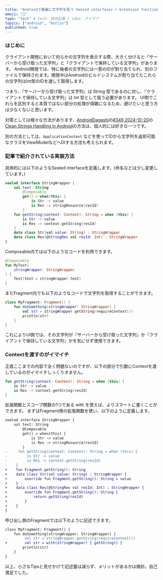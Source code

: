 ```yaml
---
title: "Androidで華麗に文字列を扱う Sealed interfaces + Extension functions"
emoji: "👋"
type: "tech" # tech: 技術記事 / idea: アイデア
topics: ["android", "kotlin"]
published: true
---
```



### はじめに

クライアント開発において何らかの文字列を表示する際、大きく分けると「サーバーから受け取った文字列」と「クライアントで保持している文字列」があります。
Android開発では、特に後者の文字列には一意のIDが割り当てられ、別のファイルで保持されます。開発中はAndroidのビルドシステムが割り当てたこれらの文字列はInt型のIDを通して取得します。

つまり、『サーバーから受け取った文字列』は String 型であるのに対し、『クライアントで保持している文字列』は Int 型として扱う必要があります。
UI側でこれらを区別すると本質ではない部分の処理が煩雑になるため、避けたいと思う方は少なくないと思います。

対策としては様々な方法があります、[AndroidDagashi](https://androiddagashi.github.io/)の[#349 2024-10-20](https://androiddagashi.github.io/issue/349-2024-10-20/)の[Clean Strings Handling in Android](https://proandroiddev.com/clean-strings-handling-in-android-483aa9aa0e94)の方法は、個人的には好きな一つです。

別の方法としては、`ApplicationContext` などを使ってIDから文字列を返却可能なクラスをViewModelなどへDIする方法も考えられます。

### 記事で紹介されている実装方法

具体的には以下のようなSealed interfaceを定義します。(命名などは少し変更しています。)

```kt
sealed interface StringWrapper {
    val text: String
        @Composable
        get() = when(this) {
            is Str -> value
            is Res -> stringResource(resId)
        }
    fun getString(context: Context): String = when (this) {
        is Str -> value
        is Res -> context.getString(resId)
    }
    data class Str(val value: String) : StringWrapper
    data class Res(@StringRes val resId: Int) : StringWrapper
}
```

Composable内では以下のようなコードを利用できます。

```kt
@Composable
fun MyText(
    stringWrapper: StringWrapper
) {
    Text(text = stringWrapper.text)
}
```

またFragment内でも以下のようなコードで文字列を取得することができます。
```kt
class MyFragment: Fragment() {
    fun doSomething(stringWrapper: StringWrapper) {
        val str = stringWrapper.getString(requireContext())
        println(str)
    }
}
```

これによりUI側では、その文字列が『サーバーから受け取った文字列』か『クライアントで保持している文字列』かを気にせず使用できます。


### Contextを渡すのがイマイチ

正直ここまでの内容で全く問題ないのですが、以下の部分で引数にContextを渡しているのがイマイチしっくりきません。

```kt
fun getString(context: Context): String = when (this) {
    is Str -> value
    is Res -> context.getString(resId)
}
```

拡張関数とスコープ関数の1つである with を使えば、よりスマートに書くことができます。
まずはFragment用の拡張関数を使い、以下のように定義します。

```diff kt
sealed interface StringWrapper {
    val text: String
        @Composable
        get() = when(this) {
            is Str -> value
            is Res -> stringResource(resId)
        }
-     fun getString(context: Context): String = when (this) {
-         is Str -> value
-         is Res -> context.getString(resId)
-    }
+    fun Fragment.getString(): String
+    data class Str(val value: String) : StringWrapper {
+        override fun Fragment.getString(): String = value
+    }
+    data class Res(@StringRes val resId: Int) : StringWrapper {
+        override fun Fragment.getString(): String {
+            return getString(resId)
+        }
+    }
}
```

呼び出し側のFragmentでは以下のように記述できます。

```diff kt
class MyFragment: Fragment() {
    fun doSomething(stringWrapper: StringWrapper) {
-        val str = stringWrapper.getString(requireContext())
+        val str = with(stringWrapper) { getString() }
        println(str)
    }
}
```

以上、小さなTipsと見せかけて記述量は減らず、メリットがあるかは微妙。自己満足でした。
